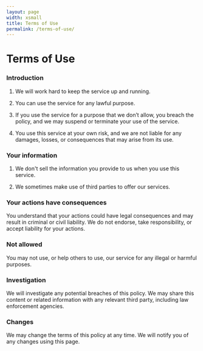 ```yaml
---
layout: page
width: xsmall
title: Terms of Use
permalink: /terms-of-use/
---
```


# Terms of Use

### Introduction

1) We will work hard to keep the service up and running.

2) You can use the service for any lawful purpose.

3) If you use the service for a purpose that we don’t allow, you breach the policy, and we may suspend or terminate your use of the service.

4) You use this service at your own risk, and we are not liable for any damages, losses, or consequences that may arise from its use.

### Your information

1) We don't sell the information you provide to us when you use this service.

2) We sometimes make use of third parties to offer our services.

### Your actions have consequences

You understand that your actions could have legal consequences and may result in criminal or civil liability. We do not endorse, take responsibility, or accept liability for your actions.

### Not allowed

You may not use, or help others to use, our service for any illegal or harmful purposes.

### Investigation

We will investigate any potential breaches of this policy. We may share this content or related information with any relevant third party, including law enforcement agencies.

### Changes
We may change the terms of this policy at any time. We will notify you of any changes using this page.
